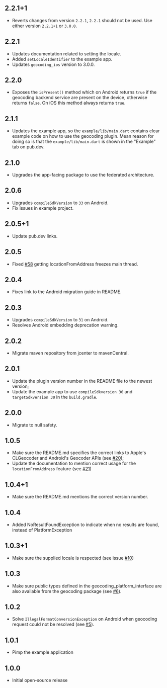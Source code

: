 ## 2.2.1+1

- Reverts changes from version `2.2.1`, `2.2.1` should not be used. Use either version `2.2.1+1` or `3.0.0`.

## 2.2.1

- Updates documentation related to setting the locale.
- Added `setLocaleIdentifier` to the example app.
- Updates `geocoding_ios` version to 3.0.0.

## 2.2.0

- Exposes the `isPresent()` method which on Android returns `true` if the 
geocoding backend service are present on the device, otherwise returns `false`.
On iOS this method always returns `true`.

## 2.1.1

- Updates the example app, so the `example/lib/main.dart` contains clear example
code on how to use the geocoding plugin. Mean reason for doing so is that the 
`example/lib/main.dart` is shown in the "Example" tab on pub.dev.
  

## 2.1.0

- Upgrades the app-facing package to use the federated architecture.

## 2.0.6

- Upgrades `compileSdkVersion` to `33` on Android.
- Fix issues in example project.

## 2.0.5+1

- Update pub.dev links.

## 2.0.5

- Fixed [#58](https://github.com/Baseflow/flutter-geocoding/issues/58) getting locationFromAddress freezes main thread.

## 2.0.4

- Fixes link to the Android migration guide in README.

## 2.0.3

- Upgrades `compileSdkVersion` to `31` on Android.
- Resolves Android embedding deprecation warning.

## 2.0.2

- Migrate maven repository from jcenter to mavenCentral.

## 2.0.1

- Update the plugin version number in the README file to the newest version;
- Update the example app to use `compileSdkversion 30` and `targetSdkversion 30` in the `build.gradle`.

## 2.0.0

- Migrate to null safety.

## 1.0.5

- Make sure the README.md specifies the correct links to Apple's CLGeocoder and Android's Geocoder APIs (see [#20](https://github.com/baseflow/flutter-geocoding/pull/20));
- Update the documentation to mention correct usage for the `locationFromAddress` feature (see [#21](https://github.com/baseflow/flutter-geocoding/pull/21))

## 1.0.4+1

- Make sure the README.md mentions the correct version number.

## 1.0.4

- Added NoResultFoundException to indicate when no results are found, instead of PlatformException

## 1.0.3+1

- Make sure the supplied locale is respected (see issue [#10](https://github.com/Baseflow/flutter-geocoding/issues/10))

## 1.0.3

- Make sure public types defined in the geocoding_platform_interface are also available from the geocoding package (see [#6](https://github.com/Baseflow/flutter-geocoding/issues/6)).

## 1.0.2

- Solve `IllegalFormatConversionException` on Android when geocoding request could not be resolved (see [#5](https://github.com/Baseflow/flutter-geocoding/issues/5)).

## 1.0.1

- Pimp the example application

## 1.0.0

- Initial open-source release
